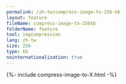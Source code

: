 ```yaml
---
permalink: /zh-tw/compress-image-to-256-kb
layout: feature
fileName: compress-image-to-256kb
folderName: feature
tool: imgcompression
lang: zh-tw
size: 256
type: kb
nointernationalization: true
---
```

{%- include compress-image-to-X.html -%}
      